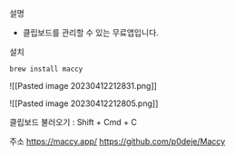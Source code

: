 
설명
- 클립보드를 관리할 수 있는 무료앱입니다.

설치
```
brew install maccy
```

![[Pasted image 20230412212831.png]]

![[Pasted image 20230412212805.png]]

클립보드 불러오기 : Shift + Cmd + C

주소
https://maccy.app/
https://github.com/p0deje/Maccy

